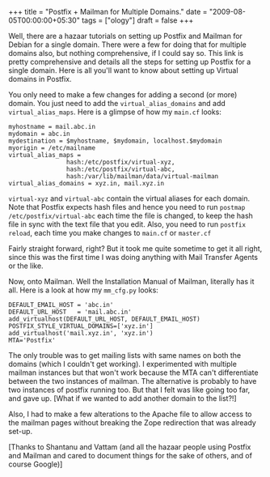 +++
title = "Postfix + Mailman for Multiple Domains."
date = "2009-08-05T00:00:00+05:30"
tags = ["ology"]
draft = false
+++

Well, there are a hazaar tutorials on setting up Postfix and
Mailman for Debian for a single domain. There were a few for doing
that for multiple domains also, but nothing comprehensive, if I
could say so. This link is pretty comprehensive and details all
the steps for setting up Postfix for a single domain.  Here is all
you'll want to know about setting up Virtual domains in Postfix.

You only need to make a few changes for adding a second (or more)
domain. You just need to add the `virtual_alias_domains` and add
`virtual_alias_maps`. Here is a glimpse of how my `main.cf` looks:

```text
myhostname = mail.abc.in
mydomain = abc.in
mydestination = $myhostname, $mydomain, localhost.$mydomain
myorigin = /etc/mailname
virtual_alias_maps =
                hash:/etc/postfix/virtual-xyz,
                hash:/etc/postfix/virtual-abc,
                hash:/var/lib/mailman/data/virtual-mailman
virtual_alias_domains = xyz.in, mail.xyz.in
```

`virtual-xyz` and `virtual-abc` contain the virtual aliases for
each domain. Note that Postfix expects hash files and hence you
need to run `postmap /etc/postfix/virtual-abc` each
time the file is changed, to keep the hash file in sync with the
text file that you edit. Also, you need to run `postfix reload`,
each time you make changes to `main.cf` or `master.cf`

Fairly straight forward, right? But it took me quite sometime to
get it all right, since this was the first time I was doing
anything with Mail Transfer Agents or the like.

Now, onto Mailman. Well the Installation Manual of Mailman,
literally has it all. Here is a look at how my
`mm_cfg.py` looks:

```text
DEFAULT_EMAIL_HOST = 'abc.in'
DEFAULT_URL_HOST   = 'mail.abc.in'
add_virtualhost(DEFAULT_URL_HOST, DEFAULT_EMAIL_HOST)
POSTFIX_STYLE_VIRTUAL_DOMAINS=['xyz.in']
add_virtualhost('mail.xyz.in', 'xyz.in')
MTA='Postfix'
```

The only trouble was to get mailing lists with same names on both
the domains (which I couldn't get working). I experimented with
multiple mailman instances but that won't work because the MTA
can't differentiate between the two instances of mailman. The
alternative is probably to have two instances of postfix running
too. But that I felt was like going too far, and gave up. [What if
we wanted to add another domain to the list?!]

Also, I had to make a few alterations to the Apache file to allow
access to the mailman pages without breaking the Zope redirection
that was already set-up.

[Thanks to Shantanu and Vattam (and all the hazaar people using
Postfix and Mailman and cared to document things for the sake of
others, and of course Google)]
